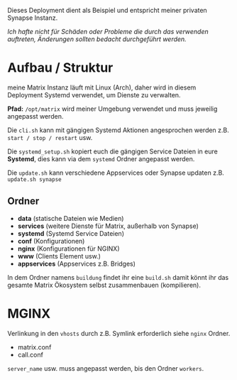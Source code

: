 Dieses Deployment dient als Beispiel und entspricht meiner privaten Synapse Instanz.

*Ich hafte nicht für Schäden oder Probleme die durch das verwenden auftreten, Änderungen sollten bedacht durchgeführt werden.*

# Aufbau / Struktur
meine Matrix Instanz läuft mit Linux (Arch), daher wird in diesem Deployment Systemd verwendet, um Dienste zu verwalten.

**Pfad:** `/opt/matrix` wird meiner Umgebung verwendet und muss jeweilig angepasst werden.

Die `cli.sh` kann mit gängigen Systemd Aktionen angesprochen werden z.B. `start / stop / restart` usw.

Die `systemd_setup.sh` kopiert euch die gängigen Service Dateien in eure **Systemd**, dies kann via dem `systemd` Ordner angepasst werden.

Die `update.sh` kann verschiedene Appservices oder Synapse updaten z.B. `update.sh synapse`

## Ordner
- **data** (statische Dateien wie Medien)
- **services** (weitere Dienste für Matrix, außerhalb von Synapse)
- **systemd** (Systemd Service Dateien)
- **conf** (Konfigurationen)
- **nginx** (Konfigurationen für NGINX)
- **www** (Clients Element usw.)
- **appservices** (Appservices z.B. Bridges)

In dem Ordner namens `buildung` findet ihr eine `build.sh` damit könnt ihr das gesamte Matrix Ökosystem selbst zusammenbauen (kompilieren).

# MGINX
Verlinkung in den `vhosts` durch z.B. Symlink erforderlich siehe `nginx` Ordner.
- matrix.conf
- call.conf

`server_name` usw. muss angepasst werden, bis den Ordner `workers`.
